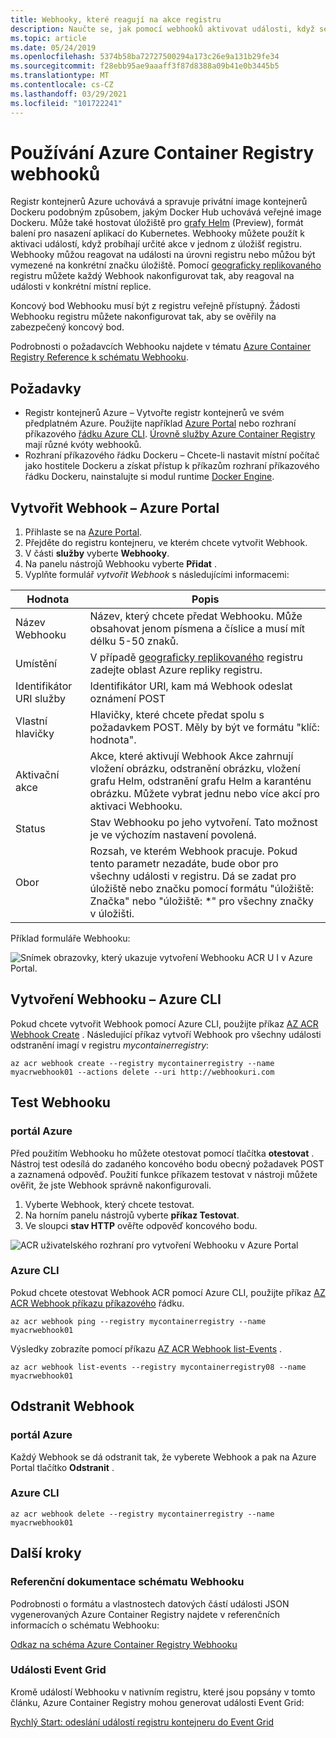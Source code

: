 ```yaml
---
title: Webhooky, které reagují na akce registru
description: Naučte se, jak pomocí webhooků aktivovat události, když se akce push nebo Pull vyskytnou v úložištích registru.
ms.topic: article
ms.date: 05/24/2019
ms.openlocfilehash: 5374b58ba72727500294a173c26e9a131b29fe34
ms.sourcegitcommit: f28ebb95ae9aaaff3f87d8388a09b41e0b3445b5
ms.translationtype: MT
ms.contentlocale: cs-CZ
ms.lasthandoff: 03/29/2021
ms.locfileid: "101722241"
---
```

# <a name="using-azure-container-registry-webhooks"></a>Používání Azure Container Registry webhooků

Registr kontejnerů Azure uchovává a spravuje privátní image kontejnerů Dockeru podobným způsobem, jakým Docker Hub uchovává veřejné image Dockeru. Může také hostovat úložiště pro [grafy Helm](container-registry-helm-repos.md) (Preview), formát balení pro nasazení aplikací do Kubernetes. Webhooky můžete použít k aktivaci událostí, když probíhají určité akce v jednom z úložišť registru. Webhooky můžou reagovat na události na úrovni registru nebo můžou být vymezené na konkrétní značku úložiště. Pomocí  [geograficky replikovaného](container-registry-geo-replication.md) registru můžete každý Webhook nakonfigurovat tak, aby reagoval na události v konkrétní místní replice.

Koncový bod Webhooku musí být z registru veřejně přístupný. Žádosti Webhooku registru můžete nakonfigurovat tak, aby se ověřily na zabezpečený koncový bod.

Podrobnosti o požadavcích Webhooku najdete v tématu [Azure Container Registry Reference k schématu Webhooku](container-registry-webhook-reference.md).

## <a name="prerequisites"></a>Požadavky

* Registr kontejnerů Azure – Vytvořte registr kontejnerů ve svém předplatném Azure. Použijte například [Azure Portal](container-registry-get-started-portal.md) nebo rozhraní příkazového [řádku Azure CLI](container-registry-get-started-azure-cli.md). [Úrovně služby Azure Container Registry](container-registry-skus.md) mají různé kvóty webhooků.
* Rozhraní příkazového řádku Dockeru – Chcete-li nastavit místní počítač jako hostitele Dockeru a získat přístup k příkazům rozhraní příkazového řádku Dockeru, nainstalujte si modul runtime [Docker Engine](https://docs.docker.com/engine/installation/).

## <a name="create-webhook---azure-portal"></a>Vytvořit Webhook – Azure Portal

1. Přihlaste se na [Azure Portal](https://portal.azure.com).
1. Přejděte do registru kontejneru, ve kterém chcete vytvořit Webhook.
1. V části **služby** vyberte **Webhooky**.
1. Na panelu nástrojů Webhooku vyberte **Přidat** .
1. Vyplňte formulář *vytvořit Webhook* s následujícími informacemi:

| Hodnota | Popis |
|---|---|
| Název Webhooku | Název, který chcete předat Webhooku. Může obsahovat jenom písmena a číslice a musí mít délku 5-50 znaků. |
| Umístění | V případě [geograficky replikovaného](container-registry-geo-replication.md) registru zadejte oblast Azure repliky registru. 
| Identifikátor URI služby | Identifikátor URI, kam má Webhook odeslat oznámení POST |
| Vlastní hlavičky | Hlavičky, které chcete předat spolu s požadavkem POST. Měly by být ve formátu "klíč: hodnota". |
| Aktivační akce | Akce, které aktivují Webhook Akce zahrnují vložení obrázku, odstranění obrázku, vložení grafu Helm, odstranění grafu Helm a karanténu obrázku. Můžete vybrat jednu nebo více akcí pro aktivaci Webhooku. |
| Status | Stav Webhooku po jeho vytvoření. Tato možnost je ve výchozím nastavení povolená. |
| Obor | Rozsah, ve kterém Webhook pracuje. Pokud tento parametr nezadáte, bude obor pro všechny události v registru. Dá se zadat pro úložiště nebo značku pomocí formátu "úložiště: Značka" nebo "úložiště: *" pro všechny značky v úložišti. |

Příklad formuláře Webhooku:

![Snímek obrazovky, který ukazuje vytvoření Webhooku ACR U I v Azure Portal.](./media/container-registry-webhook/webhook.png)

## <a name="create-webhook---azure-cli"></a>Vytvoření Webhooku – Azure CLI

Pokud chcete vytvořit Webhook pomocí Azure CLI, použijte příkaz [AZ ACR Webhook Create](/cli/azure/acr/webhook#az-acr-webhook-create) . Následující příkaz vytvoří Webhook pro všechny události odstranění imagí v registru *mycontainerregistry*:

```azurecli-interactive
az acr webhook create --registry mycontainerregistry --name myacrwebhook01 --actions delete --uri http://webhookuri.com
```

## <a name="test-webhook"></a>Test Webhooku

### <a name="azure-portal"></a>portál Azure

Před použitím Webhooku ho můžete otestovat pomocí tlačítka **otestovat** . Nástroj test odesílá do zadaného koncového bodu obecný požadavek POST a zaznamená odpověď. Použití funkce příkazem testovat v nástroji můžete ověřit, že jste Webhook správně nakonfigurovali.

1. Vyberte Webhook, který chcete testovat.
2. Na horním panelu nástrojů vyberte **příkaz Testovat**.
3. Ve sloupci **stav HTTP** ověřte odpověď koncového bodu.

![ACR uživatelského rozhraní pro vytvoření Webhooku v Azure Portal](./media/container-registry-webhook/webhook-02.png)

### <a name="azure-cli"></a>Azure CLI

Pokud chcete otestovat Webhook ACR pomocí Azure CLI, použijte příkaz [AZ ACR Webhook příkazu příkazového](/cli/azure/acr/webhook#az-acr-webhook-ping) řádku.

```azurecli-interactive
az acr webhook ping --registry mycontainerregistry --name myacrwebhook01
```

Výsledky zobrazíte pomocí příkazu [AZ ACR Webhook list-Events](/cli/azure/acr/webhook) .

```azurecli-interactive
az acr webhook list-events --registry mycontainerregistry08 --name myacrwebhook01
```

## <a name="delete-webhook"></a>Odstranit Webhook

### <a name="azure-portal"></a>portál Azure

Každý Webhook se dá odstranit tak, že vyberete Webhook a pak na Azure Portal tlačítko **Odstranit** .

### <a name="azure-cli"></a>Azure CLI

```azurecli-interactive
az acr webhook delete --registry mycontainerregistry --name myacrwebhook01
```

## <a name="next-steps"></a>Další kroky

### <a name="webhook-schema-reference"></a>Referenční dokumentace schématu Webhooku

Podrobnosti o formátu a vlastnostech datových částí události JSON vygenerovaných Azure Container Registry najdete v referenčních informacích o schématu Webhooku:

[Odkaz na schéma Azure Container Registry Webhooku](container-registry-webhook-reference.md)

### <a name="event-grid-events"></a>Události Event Grid

Kromě událostí Webhooku v nativním registru, které jsou popsány v tomto článku, Azure Container Registry mohou generovat události Event Grid:

[Rychlý Start: odeslání událostí registru kontejneru do Event Grid](container-registry-event-grid-quickstart.md)

